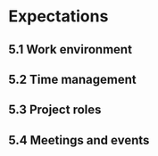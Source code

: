 # Expectations

## 5.1 Work environment

## 5.2 Time management

## 5.3 Project roles

## 5.4 Meetings and events


